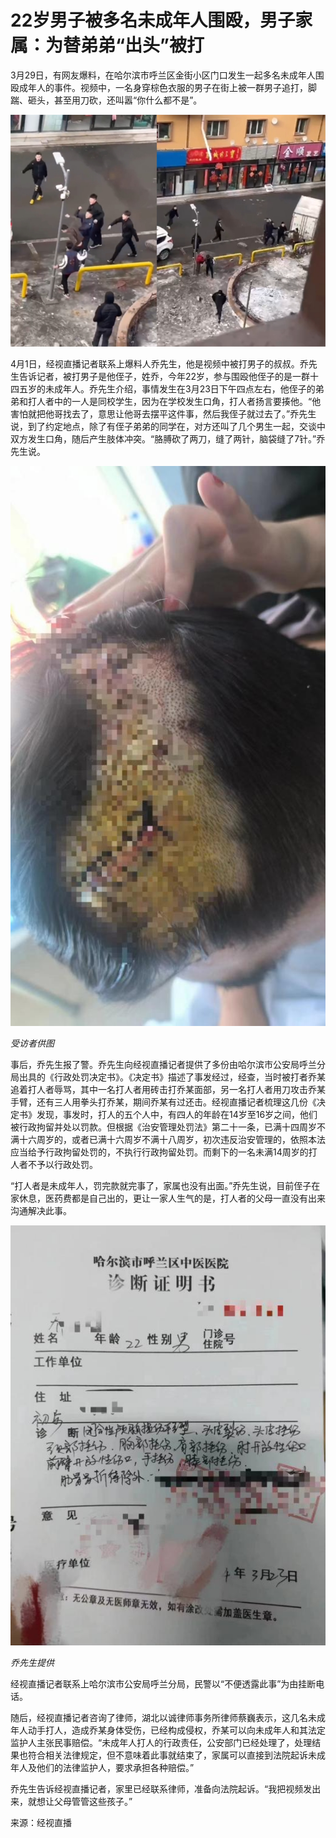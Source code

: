 # 22岁男子被多名未成年人围殴，男子家属：为替弟弟“出头”被打

3月29日，有网友爆料，在哈尔滨市呼兰区金街小区门口发生一起多名未成年人围殴成年人的事件。视频中，一名身穿棕色衣服的男子在街上被一群男子追打，脚踹、砸头，甚至用刀砍，还叫嚣“你什么都不是”。

![aee0030c9e7b5d6a27bd06e8f2278448.jpg](https://raw.githubusercontent.com/qqhsx/qqnews_image/main/2024/04/04/22岁男子被多名未成年人围殴，男子家属：为替弟弟“出头”被打/aee0030c9e7b5d6a27bd06e8f2278448.jpg)

4月1日，经视直播记者联系上爆料人乔先生，他是视频中被打男子的叔叔。乔先生告诉记者，被打男子是他侄子，姓乔，今年22岁，参与围殴他侄子的是一群十四五岁的未成年人。乔先生介绍，事情发生在3月23日下午四点左右，他侄子的弟弟和打人者中的一人是同校学生，因为在学校发生口角，打人者扬言要揍他。“他害怕就把他哥找去了，意思让他哥去摆平这件事，然后我侄子就过去了。”乔先生说，到了约定地点，除了有侄子弟弟的同学在，对方还叫了几个男生一起，交谈中双方发生口角，随后产生肢体冲突。“胳膊砍了两刀，缝了两针，脑袋缝了7针。”乔先生说。

![4bf2a730d638c90873401b03101d6f94.jpg](https://raw.githubusercontent.com/qqhsx/qqnews_image/main/2024/04/04/22岁男子被多名未成年人围殴，男子家属：为替弟弟“出头”被打/4bf2a730d638c90873401b03101d6f94.jpg)

_受访者供图_

事后，乔先生报了警。乔先生向经视直播记者提供了多份由哈尔滨市公安局呼兰分局出具的《行政处罚决定书》。《决定书》描述了事发经过，经查，当时被打者乔某追着打人者辱骂，其中一名打人者用砖击打乔某面部，另一名打人者用刀攻击乔某手臂，还有三人用拳头打乔某，期间乔某有过还击。经视直播记者梳理这几份《决定书》发现，事发时，打人的五个人中，有四人的年龄在14岁至16岁之间，他们被行政拘留并处以罚款。但根据《治安管理处罚法》第二十一条，已满十四周岁不满十六周岁的，或者已满十六周岁不满十八周岁，初次违反治安管理的，依照本法应当给予行政拘留处罚的，不执行行政拘留处罚。而剩下的一名未满14周岁的打人者不予以行政处罚。

“打人者是未成年人，罚完款就完事了，家属也没有出面。”乔先生说，目前侄子在家休息，医药费都是自己出的，更让一家人生气的是，打人者的父母一直没有出来沟通解决此事。

![f8967a6b185f839a44535d1fcb67c5a2.jpg](https://raw.githubusercontent.com/qqhsx/qqnews_image/main/2024/04/04/22岁男子被多名未成年人围殴，男子家属：为替弟弟“出头”被打/f8967a6b185f839a44535d1fcb67c5a2.jpg)

_乔先生提供_

经视直播记者联系上哈尔滨市公安局呼兰分局，民警以“不便透露此事”为由挂断电话。

随后，经视直播记者咨询了律师，湖北以诚律师事务所律师蔡巍表示，这几名未成年人动手打人，造成乔某身体受伤，已经构成侵权，乔某可以向未成年人和其法定监护人主张民事赔偿。“未成年人打人的行政责任，公安部门已经处理了，处理结果也符合相关法律规定，但不意味着此事就结束了，家属可以直接到法院起诉未成年人及他们的法律监护人，要求承担各种赔偿。”

乔先生告诉经视直播记者，家里已经联系律师，准备向法院起诉。“我把视频发出来，就想让父母管管这些孩子。”

来源：经视直播

